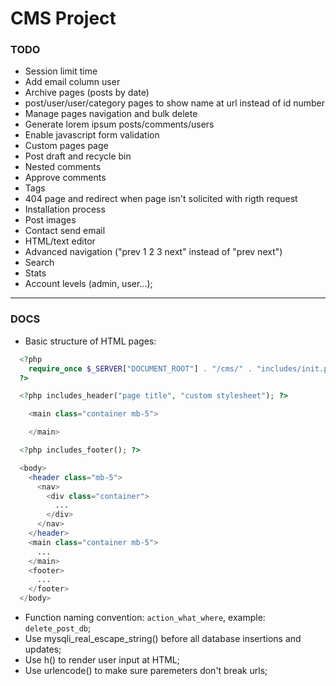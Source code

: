 # CMS Project

### TODO

- Session limit time
- Add email column user
- Archive pages (posts by date)
- post/user/user/category pages to show name at url instead of id number
- Manage pages navigation and bulk delete
- Generate lorem ipsum posts/comments/users
- Enable javascript form validation
- Custom pages page
- Post draft and recycle bin
- Nested comments
- Approve comments
- Tags
- 404 page and redirect when page isn't solicited with rigth request
- Installation process
- Post images
- Contact send email
- HTML/text editor
- Advanced navigation ("prev 1 2 3 next" instead of "prev next")
- Search
- Stats
- Account levels (admin, user...);

---

### DOCS

- Basic structure of HTML pages:

```php
  <?php
    require_once $_SERVER["DOCUMENT_ROOT"] . "/cms/" . "includes/init.php";
  ?>

  <?php includes_header("page title", "custom stylesheet"); ?>

    <main class="container mb-5">

    </main>

  <?php includes_footer(); ?>
```

```php
  <body>
    <header class="mb-5">
      <nav>
        <div class="container">
          ...
        </div>
      </nav>
    </header>
    <main class="container mb-5">
      ...
    </main>
    <footer>
      ...
    </footer>
  </body>
```

- Function naming convention: `action_what_where`, example: `delete_post_db`;
- Use mysqli_real_escape_string() before all database insertions and updates;
- Use h() to render user input at HTML;
- Use urlencode() to make sure paremeters don't break urls;
